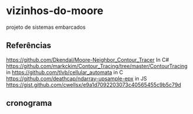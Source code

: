 # vizinhos-do-moore
projeto de sistemas embarcados

## Referências
https://github.com/Dkendal/Moore-Neighbor_Contour_Tracer  In C#
https://github.com/markckim/Contour_Tracing/tree/master/ContourTracing in 
https://github.com/tlvb/cellular_automata in C
https://github.com/deathcap/ndarray-upsample-epx in JS
https://gist.github.com/cwellsx/e9a1d7092203073c40565455c9b5c79d

## cronograma
